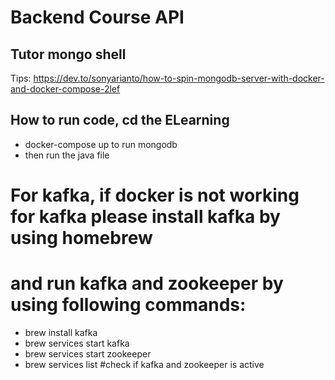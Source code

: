 # Backend Course API 
## Tutor mongo shell 
Tips: https://dev.to/sonyarianto/how-to-spin-mongodb-server-with-docker-and-docker-compose-2lef

## How  to  run code, cd the ELearning
- docker-compose up to run mongodb
- then run the java file 

# For kafka, if docker is not working for kafka please install kafka by using homebrew
# and run kafka and zookeeper by using following commands:
- brew install kafka
- brew services start kafka
- brew services start zookeeper
- brew services list #check if kafka and zookeeper is active